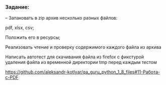 ### Задание:


– Запаковать в zip архив несколько разных файлов: 

  pdf, 
  xlsx, 
  csv;
  
  

Положить его в ресурсы;




Реализовать чтение и проверку содержимого каждого файла из архива




Написать автотест для скачивания файла из firefox с фикстурой удаления файла из временной директории tmp перед каждым тестом




https://github.com/aleksandr-kotlyar/qa_guru_python_1_8_files#11-Работа-с-PDF
